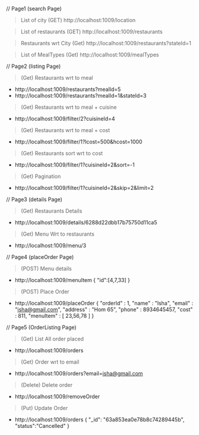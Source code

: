 // Page1 (search Page)
> List of city
(GET) http://localhost:1009/location

> List of restaurants
(GET) http://localhost:1009/restaurants

> Restaurants wrt City
(Get) http://localhost:1009/restaurants?stateId=1

> List of MealTypes
(Get) http://localhost:1009/mealTypes

// Page2 (listing Page)
> (Get) Restaurants wrt to meal
* http://localhost:1009/restaurants?mealId=5
* http://localhost:1009/restaurants?mealId=1&stateId=3

> (Get) Restaurants wrt to meal + cuisine
* http://localhost:1009/filter/2?cuisineId=4

> (Get) Restaurants wrt to meal + cost
* http://localhost:1009/filter/1?lcost=500&hcost=1000

> (Get) Restaurants sort wrt to cost
* http://localhost:1009/filter/1?cuisineId=2&sort=-1

> (Get) Pagination
* http://localhost:1009/filter/1?cuisineId=2&skip=2&limit=2

// Page3 (details Page)
> (Get) Restaurants Details
* http://localhost:1009/details/6288d22dbb17b75750d11ca5
> (Get) Menu Wrt to restaurants
* http://localhost:1009/menu/3

// Page4 (placeOrder Page)
> (POST) Menu details
* http://localhost:1009/menuItem
 {
 	"id":[4,7,33]
 }

> (POST) Place Order
* http://localhost:1009/placeOrder
{
	"orderId" : 1,
	"name" : "Isha",
	"email" : "isha@gmail.com",
	"address" : "Hom 65",
	"phone" : 8934645457,
	"cost" : 811,
	"menuItem" : [
		23,56,78
	]
}

// Page5 (OrderListing Page)
> (Get) List All order placed
* http://localhost:1009/orders
> (Get) Order wrt to email
* http://localhost:1009/orders?email=isha@gmail.com

> (Delete) Delete order
* http://localhost:1009/removeOrder

> (Put) Update Order
* http://localhost:1009/orders
{
	 "_id": "63a853ea0e78b8c74289445b",
	 "status":"Cancelled"
}